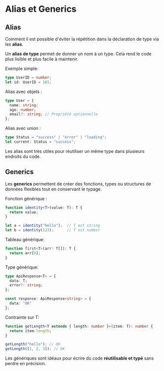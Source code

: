 # Alias et Generics

## Alias

Comment il est possible d'éviter la répétition dans la déclaration de type via les **alias**.

Un **alias de type** permet de donner un nom à un type. Cela rend le code plus lisible et plus facile à maintenir.

Exemple simple:
```ts
type UserID = number;
let id: UserID = 101;
```

Alias avec objets :
```ts
type User = {
  name: string;
  age: number;
  email?: string; // Propriété optionnelle
};
```

Alias avec union :
```ts
type Status = "success" | "error" | "loading";
let current: Status = "success";
```

Les alias sont très utiles pour réutiliser un même type dans plusieurs endroits du code.

## Generics

Les **generics** permettent de créer des fonctions, types ou structures de données flexibles tout en conservant le typage.

Fonction générique :
```ts
function identity<T>(value: T): T {
  return value;
}

let a = identity("hello");  // T est string
let b = identity(123);      // T est number
```

Tableau générique:
```ts
function first<T>(arr: T[]): T {
  return arr[0];
}
```

Type générique:
```ts
type ApiResponse<T> = {
  data: T;
  error?: string;
};

const response: ApiResponse<string> = {
  data: "OK"
};
```

Contrainte sur T:
```ts
function getLength<T extends { length: number }>(item: T): number {
  return item.length;
}

getLength("hello"); // OK
getLength([1, 2, 3]); // OK
```

Les génériques sont idéaux pour écrire du code **réutilisable et typé** sans perdre en précision.